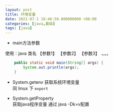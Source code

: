 ```yaml
---
layout: post
title: 环境变量
date: 2021-07-1 18:46:50.000000000 +08:00
categories: [java,基础]
tags: [java]
---
```

* main方法参数  

使用：java  类名   【参数1】 【参数2】 【参数3】 .。。。
```java
    public static void main(String[] args) {
        System.out.println(args);
    }
```

* System.getenv
获取系统环境变量  
同 linux 下 `export`

* System.getProperty  
获取java程序变量
通过 java -Dk=v配置
